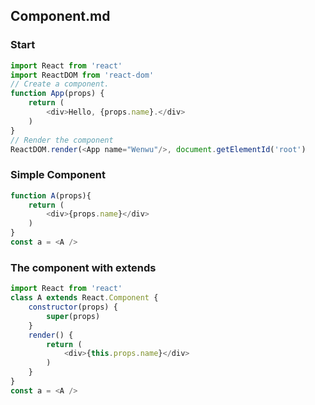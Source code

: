 ## Component.md
### Start
```js
import React from 'react'
import ReactDOM from 'react-dom'
// Create a component.
function App(props) {
    return (
        <div>Hello, {props.name}.</div>
    )
}
// Render the component
ReactDOM.render(<App name="Wenwu"/>, document.getElementId('root')
```
### Simple Component
```js
function A(props){
    return (
        <div>{props.name}</div>
    )
}
const a = <A />
```
### The component with extends
```js
import React from 'react'
class A extends React.Component {
    constructor(props) {
        super(props)
    }
    render() {
        return (
            <div>{this.props.name}</div>
        )
    }
}
const a = <A />
```